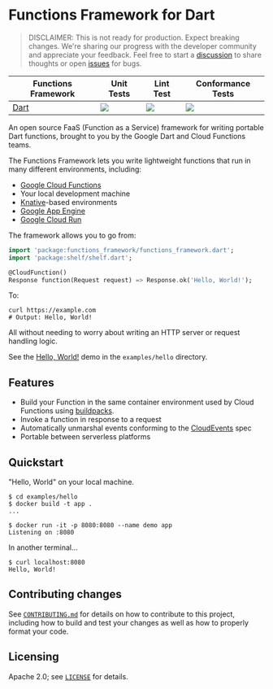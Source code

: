 # Functions Framework for Dart

> DISCLAIMER: This is not ready for production. Expect breaking changes.
> We're sharing our progress with the developer community and appreciate
> your feedback. Feel free to start a
> [discussion](https://github.com/GoogleCloudPlatform/functions-framework-dart/discussions)
> to share thoughts or open
> [issues](https://github.com/GoogleCloudPlatform/functions-framework-dart/issues)
> for bugs.

|Functions Framework|Unit Tests|Lint Test|Conformance Tests|
|---|---|---|---|
[Dart][ff_dart]| [![][ff_dart_unit_img]][ff_dart_unit_link] | [![][ff_dart_lint_img]][ff_dart_lint_link] | [![][ff_dart_conformance_img]][ff_dart_conformance_link] |

An open source FaaS (Function as a Service) framework for writing portable Dart functions,
brought to you by the Google Dart and Cloud Functions teams.

The Functions Framework lets you write lightweight functions that run in many
different environments, including:

- [Google Cloud Functions](https://cloud.google.com/functions/)
- Your local development machine
- [Knative](https://github.com/knative/)-based environments
- [Google App Engine](https://cloud.google.com/appengine/docs/go/)
- [Google Cloud Run](https://cloud.google.com/run/docs/quickstarts/build-and-deploy)

The framework allows you to go from:

```dart
import 'package:functions_framework/functions_framework.dart';
import 'package:shelf/shelf.dart';

@CloudFunction()
Response function(Request request) => Response.ok('Hello, World!');
```

To:

```shell
curl https://example.com
# Output: Hello, World!
```

All without needing to worry about writing an HTTP server or request
handling logic.

See the [Hello, World!](examples/hello/lib/functions.dart) demo in the
`examples/hello` directory.

## Features

- Build your Function in the same container environment used by Cloud
  Functions using [buildpacks](https://github.com/GoogleCloudPlatform/buildpacks).
- Invoke a function in response to a request
- Automatically unmarshal events conforming to the
  [CloudEvents](https://cloudevents.io/) spec
- Portable between serverless platforms

## Quickstart

"Hello, World" on your local machine.

```shell
$ cd examples/hello
$ docker build -t app .
...

$ docker run -it -p 8080:8080 --name demo app
Listening on :8080
```

In another terminal...

```shell
$ curl localhost:8080
Hello, World!
```

## Contributing changes

See [`CONTRIBUTING.md`](CONTRIBUTING.md) for details on how to contribute to
this project, including how to build and test your changes as well as how to
properly format your code.

## Licensing

Apache 2.0; see [`LICENSE`](LICENSE) for details.

<!-- Repo links -->

[ff_dart]: https://github.com/GoogleCloudPlatform/functions-framework-dart

<!-- Unit Test links -->

[ff_dart_unit_img]: https://github.com/GoogleCloudPlatform/functions-framework-dart/workflows/Dart%20Unit%20CI/badge.svg?branch=main
[ff_dart_unit_link]: https://github.com/GoogleCloudPlatform/functions-framework-dart/actions?query=workflow%3A"Dart+Unit+CI"+branch%3Amain

<!-- Lint Test links -->

[ff_dart_lint_img]: https://github.com/GoogleCloudPlatform/functions-framework-dart/workflows/Dart%20Lint%20CI/badge.svg?branch=main
[ff_dart_lint_link]: https://github.com/GoogleCloudPlatform/functions-framework-dart/actions?query=workflow%3A"Dart+Lint+CI"+branch%3Amain

<!-- Conformance Test links -->

[ff_dart_conformance_img]: https://github.com/GoogleCloudPlatform/functions-framework-dart/workflows/Dart%20Conformance%20CI/badge.svg?branch=main
[ff_dart_conformance_link]: https://github.com/GoogleCloudPlatform/functions-framework-dart/actions?query=workflow%3A"Dart+Conformance+CI"+branch%3Amain
